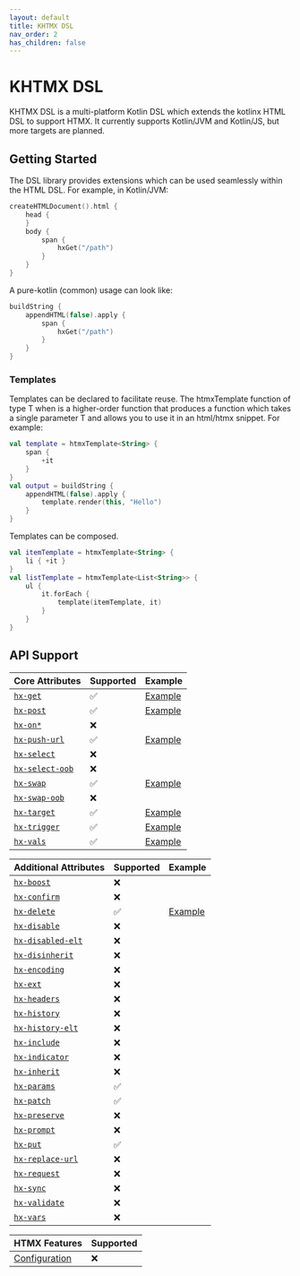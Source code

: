```yaml
---
layout: default
title: KHTMX DSL
nav_order: 2
has_children: false
---
```


# KHTMX DSL

KHTMX DSL is a multi-platform Kotlin DSL which extends the kotlinx HTML DSL to support HTMX. It currently supports Kotlin/JVM and Kotlin/JS, but more targets are planned.

## Getting Started
The DSL library provides extensions which can be used seamlessly within the HTML DSL. For example, in Kotlin/JVM:
```kotlin
createHTMLDocument().html {
    head {
    }
    body {
        span {
            hxGet("/path")
        }
    }
}
```

A pure-kotlin (common) usage can look like:
```kotlin
buildString {
    appendHTML(false).apply {
        span {
            hxGet("/path")
        }
    }
}
```

### Templates

Templates can be declared to facilitate reuse. The htmxTemplate function of type T when is a higher-order function that produces a function which takes a single parameter T and allows you to use it in an html/htmx snippet. For example:

```kotlin
val template = htmxTemplate<String> {
    span {
        +it
    }
}
val output = buildString {
    appendHTML(false).apply {
        template.render(this, "Hello")
    }
}
```

Templates can be composed.

```kotlin
val itemTemplate = htmxTemplate<String> {
    li { +it }
}
val listTemplate = htmxTemplate<List<String>> {
    ul {
        it.forEach {
            template(itemTemplate, it)
        }
    }
}
```

## API Support

| Core Attributes                                               | Supported | Example                                                                                                                                     |
| ------------------------------------------------------------- | --------- | ------------------------------------------------------------------------------------------------------------------------------------------- |
| [`hx-get`](https://htmx.org/attributes/hx-get/)               | ✅         | [Example](https://github.com/wakingrufus/khtmx/blob/main/khtmx-dsl/src/commonTest/kotlin/com/github/wakingrufus/htmx/exemplar/HxGet.kt)     |
| [`hx-post`](https://htmx.org/attributes/hx-post/)             | ✅         | [Example](https://github.com/wakingrufus/khtmx/blob/main/khtmx-dsl/src/commonTest/kotlin/com/github/wakingrufus/htmx/exemplar/HxPost.kt)    |
| [`hx-on*`](https://htmx.org/attributes/hx-on/)                | ❌         |                                                                                                                                             |
| [`hx-push-url`](https://htmx.org/attributes/hx-push-url/)     | ✅         | [Example](https://github.com/wakingrufus/khtmx/blob/main/khtmx-dsl/src/commonTest/kotlin/com/github/wakingrufus/htmx/exemplar/HxPushUrl.kt) |
| [`hx-select`](https://htmx.org/attributes/hx-select/)         | ❌         |                                                                                                                                             |
| [`hx-select-oob`](https://htmx.org/attributes/hx-select-oob/) | ❌         |                                                                                                                                             |
| [`hx-swap`](https://htmx.org/attributes/hx-swap/)             | ✅         | [Example](https://github.com/wakingrufus/khtmx/blob/main/khtmx-dsl/src/commonTest/kotlin/com/github/wakingrufus/htmx/exemplar/HxSwap.kt)    |
| [`hx-swap-oob`](https://htmx.org/attributes/hx-swap-oob/)     | ❌         |                                                                                                                                             |
| [`hx-target`](https://htmx.org/attributes/hx-target/)         | ✅         | [Example](https://github.com/wakingrufus/khtmx/blob/main/khtmx-dsl/src/commonTest/kotlin/com/github/wakingrufus/htmx/exemplar/HxTarget.kt)  |
| [`hx-trigger`](https://htmx.org/attributes/hx-trigger/)       | ✅         | [Example](https://github.com/wakingrufus/khtmx/blob/main/khtmx-dsl/src/commonTest/kotlin/com/github/wakingrufus/htmx/exemplar/HxTrigger.kt) |
| [`hx-vals`](https://htmx.org/attributes/hx-vals/)             | ✅         | [Example](https://github.com/wakingrufus/khtmx/blob/main/khtmx-dsl/src/commonTest/kotlin/com/github/wakingrufus/htmx/exemplar/HxVals.kt)    |

| Additional Attributes                                             | Supported | Example                                                                                                                                    |
|-------------------------------------------------------------------|-----------|--------------------------------------------------------------------------------------------------------------------------------------------|
| [`hx-boost`](https://htmx.org/attributes/hx-boost/)               | ❌         |                                                                                                                                            |
| [`hx-confirm`](https://htmx.org/attributes/hx-confirm/)           | ❌         |                                                                                                                                            |
| [`hx-delete`](https://htmx.org/attributes/hx-delete/)             | ✅         | [Example](https://github.com/wakingrufus/khtmx/blob/main/khtmx-dsl/src/commonTest/kotlin/com/github/wakingrufus/htmx/exemplar/HxDelete.kt) |
| [`hx-disable`](https://htmx.org/attributes/hx-disable/)           | ❌         |
| [`hx-disabled-elt`](https://htmx.org/attributes/hx-disabled-elt/) | ❌         |
| [`hx-disinherit`](https://htmx.org/attributes/hx-disinherit/)     | ❌         |
| [`hx-encoding`](https://htmx.org/attributes/hx-encoding/)         | ❌         |
| [`hx-ext`](https://htmx.org/attributes/hx-ext/)                   | ❌         |
| [`hx-headers`](https://htmx.org/attributes/hx-headers/)           | ❌         |
| [`hx-history`](https://htmx.org/attributes/hx-history/)           | ❌         |
| [`hx-history-elt`](https://htmx.org/attributes/hx-history-elt/)   | ❌         |
| [`hx-include`](https://htmx.org/attributes/hx-include/)           | ❌         |
| [`hx-indicator`](https://htmx.org/attributes/hx-indicator/)       | ❌         |
| [`hx-inherit`](https://htmx.org/attributes/hx-inherit/)           | ❌         |
| [`hx-params`](https://htmx.org/attributes/hx-params/)             | ✅         |
| [`hx-patch`](https://htmx.org/attributes/hx-patch/)               | ✅         |
| [`hx-preserve`](https://htmx.org/attributes/hx-preserve/)         | ❌         |
| [`hx-prompt`](https://htmx.org/attributes/hx-prompt/)             | ❌         |
| [`hx-put`](https://htmx.org/attributes/hx-put/)                   | ✅         |
| [`hx-replace-url`](https://htmx.org/attributes/hx-replace-url/)   | ❌         |
| [`hx-request`](https://htmx.org/attributes/hx-request/)           | ❌         |
| [`hx-sync`](https://htmx.org/attributes/hx-sync/)                 | ❌         |
| [`hx-validate`](https://htmx.org/attributes/hx-validate/)         | ❌         |
| [`hx-vars`](https://htmx.org/attributes/hx-vars/)                 | ❌         |

| HTMX Features                                       | Supported  |
|-----------------------------------------------------|------------|
| [Configuration](https://htmx.org/reference/#config) | ❌          |
